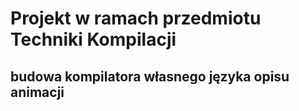 # Projekt w ramach przedmiotu Techniki Kompilacji

## budowa kompilatora własnego języka opisu animacji